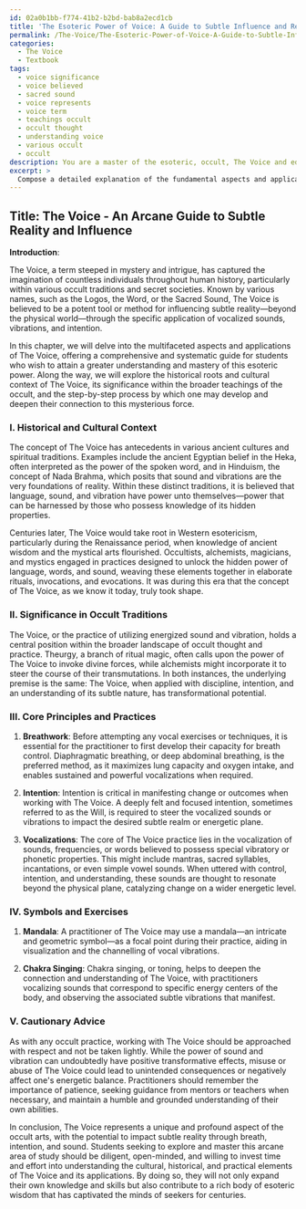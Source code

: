```yaml
---
id: 02a0b1bb-f774-41b2-b2bd-bab8a2ecd1cb
title: 'The Esoteric Power of Voice: A Guide to Subtle Influence and Reality Manipulation'
permalink: /The-Voice/The-Esoteric-Power-of-Voice-A-Guide-to-Subtle-Influence-and-Reality-Manipulation/
categories:
  - The Voice
  - Textbook
tags:
  - voice significance
  - voice believed
  - sacred sound
  - voice represents
  - voice term
  - teachings occult
  - occult thought
  - understanding voice
  - various occult
  - occult
description: You are a master of the esoteric, occult, The Voice and education, you have written many textbooks on the subject in ways that provide students with rich and deep understanding of the subject. You are being asked to write textbook-like sections on a topic and you do it with full context, explainability, and reliability in accuracy to the true facts of the topic at hand, in a textbook style that a student would easily be able to learn from, in a rich, engaging, and contextual way. Always include relevant context (such as formulas and history), related concepts, and in a way that someone can gain deep insights from.
excerpt: > 
  Compose a detailed explanation of the fundamental aspects and applications of the occult concept known as "The Voice" and provide a step-by-step guide for students who seek to acquire deep insights and understanding of this mysterious power. Include the historical and cultural context of The Voice in the occult traditions, describe its significance as a method of influencing subtle reality, and illustrate its core principles and practices, as well as any related symbols, exercises, and cautionary advice for aspiring practitioners.
---
```


## Title: The Voice - An Arcane Guide to Subtle Reality and Influence

**Introduction**:

The Voice, a term steeped in mystery and intrigue, has captured the imagination of countless individuals throughout human history, particularly within various occult traditions and secret societies. Known by various names, such as the Logos, the Word, or the Sacred Sound, The Voice is believed to be a potent tool or method for influencing subtle reality—beyond the physical world—through the specific application of vocalized sounds, vibrations, and intention.

In this chapter, we will delve into the multifaceted aspects and applications of The Voice, offering a comprehensive and systematic guide for students who wish to attain a greater understanding and mastery of this esoteric power. Along the way, we will explore the historical roots and cultural context of The Voice, its significance within the broader teachings of the occult, and the step-by-step process by which one may develop and deepen their connection to this mysterious force.

### I. Historical and Cultural Context

The concept of The Voice has antecedents in various ancient cultures and spiritual traditions. Examples include the ancient Egyptian belief in the Heka, often interpreted as the power of the spoken word, and in Hinduism, the concept of Nada Brahma, which posits that sound and vibrations are the very foundations of reality. Within these distinct traditions, it is believed that language, sound, and vibration have power unto themselves—power that can be harnessed by those who possess knowledge of its hidden properties.

Centuries later, The Voice would take root in Western esotericism, particularly during the Renaissance period, when knowledge of ancient wisdom and the mystical arts flourished. Occultists, alchemists, magicians, and mystics engaged in practices designed to unlock the hidden power of language, words, and sound, weaving these elements together in elaborate rituals, invocations, and evocations. It was during this era that the concept of The Voice, as we know it today, truly took shape.

### II. Significance in Occult Traditions

The Voice, or the practice of utilizing energized sound and vibration, holds a central position within the broader landscape of occult thought and practice. Theurgy, a branch of ritual magic, often calls upon the power of The Voice to invoke divine forces, while alchemists might incorporate it to steer the course of their transmutations. In both instances, the underlying premise is the same: The Voice, when applied with discipline, intention, and an understanding of its subtle nature, has transformational potential.

### III. Core Principles and Practices

1. **Breathwork**: Before attempting any vocal exercises or techniques, it is essential for the practitioner to first develop their capacity for breath control. Diaphragmatic breathing, or deep abdominal breathing, is the preferred method, as it maximizes lung capacity and oxygen intake, and enables sustained and powerful vocalizations when required.

2. **Intention**: Intention is critical in manifesting change or outcomes when working with The Voice. A deeply felt and focused intention, sometimes referred to as the Will, is required to steer the vocalized sounds or vibrations to impact the desired subtle realm or energetic plane.

3. **Vocalizations**: The core of The Voice practice lies in the vocalization of sounds, frequencies, or words believed to possess special vibratory or phonetic properties. This might include mantras, sacred syllables, incantations, or even simple vowel sounds. When uttered with control, intention, and understanding, these sounds are thought to resonate beyond the physical plane, catalyzing change on a wider energetic level.

### IV. Symbols and Exercises

1. **Mandala**: A practitioner of The Voice may use a mandala—an intricate and geometric symbol—as a focal point during their practice, aiding in visualization and the channelling of vocal vibrations.

2. **Chakra Singing**: Chakra singing, or toning, helps to deepen the connection and understanding of The Voice, with practitioners vocalizing sounds that correspond to specific energy centers of the body, and observing the associated subtle vibrations that manifest.

### V. Cautionary Advice

As with any occult practice, working with The Voice should be approached with respect and not be taken lightly. While the power of sound and vibration can undoubtedly have positive transformative effects, misuse or abuse of The Voice could lead to unintended consequences or negatively affect one's energetic balance. Practitioners should remember the importance of patience, seeking guidance from mentors or teachers when necessary, and maintain a humble and grounded understanding of their own abilities.

In conclusion, The Voice represents a unique and profound aspect of the occult arts, with the potential to impact subtle reality through breath, intention, and sound. Students seeking to explore and master this arcane area of study should be diligent, open-minded, and willing to invest time and effort into understanding the cultural, historical, and practical elements of The Voice and its applications. By doing so, they will not only expand their own knowledge and skills but also contribute to a rich body of esoteric wisdom that has captivated the minds of seekers for centuries.
